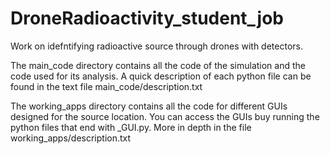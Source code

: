 # DroneRadioactivity_student_job
 Work on idefntifying radioactive source through drones with detectors.

The main_code directory contains all the code of the simulation and the code used for its analysis. A quick description of each python file can be found in the text file main_code/description.txt

The working_apps directory contains all the code for different GUIs designed for the source location. You can access the GUIs buy running the python files that end with _GUI.py. More in depth in the file working_apps/description.txt
